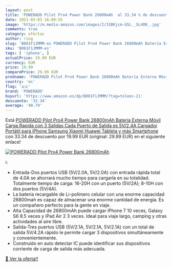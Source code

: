 ```yaml
---
layout: post
title: 'POWERADD Pilot Pro4 Power Bank 26800mAh  al 33.34 % de descuento'
date: 2021-03-03 16:09:55
image: 'https://m.media-amazon.com/images/I/31BKjcm-G5L._SL400_.jpg'
comments: true
category: ofertas
author: ring
slug: 'B081F1JMMM-es POWERADD Pilot Pro4 Power Bank 26800mAh Batería Externa...'
sku: 'B081F1JMMM-es'
tags: [ 'iphone', ]
actualPrice: 19.99 EUR
currency: EUR
price: 19.99
comparePrice: 29.99 EUR
prodname: 'POWERADD Pilot Pro4 Power Bank 26800mAh Batería Externa Móvil Carga Rapida con 3 Salidas  Cada Puerto de Salida es 5V/2.4A  Cargador Portátil para iPhone Samsung Xiaomi Huawei Tableta y más Smartphone'
country: 'es'
flag: '🇪🇸'
brand: 'POWERADD'
buyurl: 'https://www.amazon.es/dp/B081F1JMMM/?tag=tolees-21'
descuento: '33.34'
average: '40.79'
---
```


Está [POWERADD Pilot Pro4 Power Bank 26800mAh Batería Externa Móvil Carga Rapida con 3 Salidas  Cada Puerto de Salida es 5V/2.4A  Cargador Portátil para iPhone Samsung Xiaomi Huawei Tableta y más Smartphone](https://www.amazon.es/dp/B081F1JMMM/?tag=tolees-21) con 33.34 de descuento por 19.99 EUR (original: 29.99 EUR) en el siguiente enlace!

[![POWERADD Pilot Pro4 Power Bank 26800mAh ](https://m.media-amazon.com/images/I/31BKjcm-G5L._SL400_.jpg)](https://www.amazon.es/dp/B081F1JMMM/?tag=tolees-21)

ℹ️:

- Entrada-Dos puertos USB (5V/2.0A, 5V/2.0A) con entrada rápida total de 4.0A se ahorrará mucho tiempo para cargarla en su totalidad. Totalmente tiempo de carga: 16-20H con un puerto (5V/2A); 8-10H con dos puertos (5V/4A).
- La bateria recargable de Li-polímero celular con una enorme capacidad 26800mah es capaz de almacenar una enorme cantidad de energía. Es un compañero perfecto para la gente en viaje.
- Alta Capacidad de 26800mAh puede cargar iPhone 7 10 veces, Galaxy S6 8.5 veces y iPad Air 2 3 veces. Ideal para viaje largo, camping y otras actividades al aire libre.
- Salida-Tres puertos USB (5V/2.1A, 5V/2.1A, 5V/2.1A) con un total de salida 5V/4.2A rápido le permite cargar 3 dispositivos simultáneamente y convenientemente.
- Construido en auto detectar IC puede identificar sus dispositivos corriente de carga de salida más adecuada.

[🛒 Ver la oferta!!](https://www.amazon.es/dp/B081F1JMMM/?tag=tolees-21)
